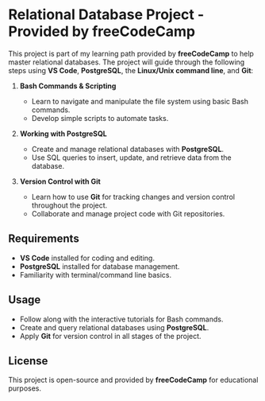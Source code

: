 # Relational Database Project - Provided by freeCodeCamp  

This project is part of my learning path provided by **freeCodeCamp** to help master relational databases. The project will guide through the following steps using **VS Code**, **PostgreSQL**, the **Linux/Unix command line**, and **Git**:

1. **Bash Commands & Scripting**  
   - Learn to navigate and manipulate the file system using basic Bash commands.  
   - Develop simple scripts to automate tasks.  

2. **Working with PostgreSQL**  
   - Create and manage relational databases with **PostgreSQL**.  
   - Use SQL queries to insert, update, and retrieve data from the database.  

3. **Version Control with Git**  
   - Learn how to use **Git** for tracking changes and version control throughout the project.  
   - Collaborate and manage project code with Git repositories.  

## Requirements  
- **VS Code** installed for coding and editing.  
- **PostgreSQL** installed for database management.  
- Familiarity with terminal/command line basics.  

## Usage  
- Follow along with the interactive tutorials for Bash commands.  
- Create and query relational databases using **PostgreSQL**.  
- Apply **Git** for version control in all stages of the project.  

## License  
This project is open-source and provided by **freeCodeCamp** for educational purposes.  


